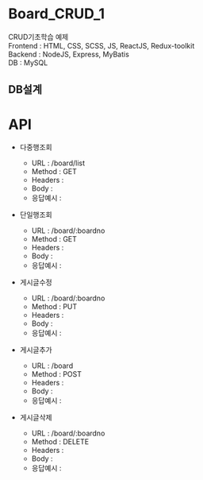 # Board_CRUD_1
CRUD기초학습 예제  
Frontend : HTML, CSS, SCSS, JS, ReactJS, Redux-toolkit   
Backend : NodeJS, Express, MyBatis   
DB : MySQL   

## DB설계

# API
- 다중행조회
  - URL : /board/list
  - Method : GET
  - Headers : 
  - Body : 
  - 응답예시 : 

- 단일행조회
  - URL : /board/:boardno
  - Method : GET
  - Headers : 
  - Body : 
  - 응답예시 : 

- 게시글수정
  - URL : /board/:boardno
  - Method : PUT
  - Headers : 
  - Body : 
  - 응답예시 : 

- 게시글추가 
  - URL : /board
  - Method : POST
  - Headers : 
  - Body : 
  - 응답예시 : 

- 게시글삭제 
  - URL : /board/:boardno
  - Method : DELETE
  - Headers : 
  - Body : 
  - 응답예시 : 
  
## 


